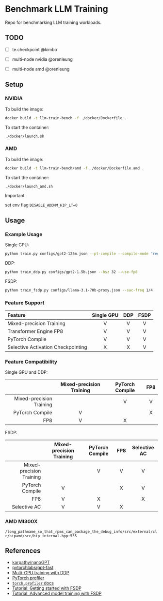 # Benchmark LLM Training

Repo for benchmarking LLM training workloads.


## TODO
- [ ] te.checkpoint @kimbo
- [ ] multi-node nvidia @orenleung
- [ ] multi-node amd @orenleung


## Setup

### NVIDIA

To build the image:
```bash
docker build -t llm-train-bench -f ./docker/Dockerfile .
```

To start the container:
```bash
./docker/launch.sh
```

### AMD
To build the image:
```bash
docker build -t llm-train-bench/amd -f ./docker/Dockerfile.amd .
```

To start the container:
```bash
./docker/launch_amd.sh
```

> [!IMPORTANT]
> set env flag `DISABLE_ADDMM_HIP_LT=0`


## Usage

### Example Usage

Single GPU:
```bash
python train.py configs/gpt2-125m.json --pt-compile --compile-mode "reduce-overhead"
```

DDP:
```bash
python train_ddp.py configs/gpt2-1.5b.json --bsz 32 --use-fp8
```

FSDP:
```bash
python train_fsdp.py configs/llama-3.1-70b-proxy.json --sac-freq 1/4
```

### Feature Support

| Feature | Single GPU | DDP | FSDP |
| :- | :-: | :-: | :-: |
| Mixed-precision Training | V | V | V |
| Transformer Engine FP8 | V | V | V |
| PyTorch Compile | V | V | V |
| Selective Activation Checkpointing | X | X | V |


### Feature Compatibility

Single GPU and DDP:

| | Mixed-precision Training | PyTorch Compile | FP8 |
| -: | :-: | :-: | :-: |
| Mixed-precision Training | | V | V |
| PyTorch Compile | V | | X |
| FP8 | V | X | |

FSDP:

| | Mixed-precision Training | PyTorch Compile | FP8 | Selective AC |
| -: | :-: | :-: | :-: | :-: |
| Mixed-precision Training | | V | V | V |
| PyTorch Compile | V | | X | V |
| FP8 | V | X | | X |
| Selective AC | V | V | X | |


### AMD MI300X

`/long_pathname_so_that_rpms_can_package_the_debug_info/src/external/clr/hipamd/src/hip_internal.hpp:555`


## References

- [karpathy/nanoGPT](https://github.com/karpathy/nanoGPT)
- [pytorchlabs/gpt-fast](https://github.com/pytorch-labs/gpt-fast/tree/main)
- [Multi-GPU training with DDP](https://pytorch.org/tutorials/beginner/ddp_series_multigpu.html)
- [PyTorch profiler](https://pytorch.org/tutorials/recipes/recipes/profiler_recipe.html)
- [`torch.profiler` docs](https://pytorch.org/docs/stable/profiler.html#torch.profiler.profile)
- [Tutorial: Getting started with FSDP](https://pytorch.org/tutorials/intermediate/FSDP_tutorial.html)
- [Tutorial: Advanced model training with FSDP](https://pytorch.org/tutorials/intermediate/FSDP_adavnced_tutorial.html)
